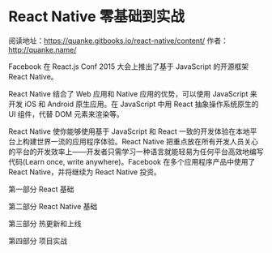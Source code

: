 # React Native 零基础到实战

阅读地址：https://quanke.gitbooks.io/react-native/content/
作者：http://quanke.name/

Facebook 在 React.js Conf 2015 大会上推出了基于 JavaScript 的开源框架 React Native。

React Native 结合了 Web 应用和 Native 应用的优势，可以使用 JavaScript 来开发 iOS 和 Android 原生应用。在 JavaScript 中用 React 抽象操作系统原生的 UI 组件，代替 DOM 元素来渲染等。

React Native 使你能够使用基于 JavaScript 和 React 一致的开发体验在本地平台上构建世界一流的应用程序体验。React Native 把重点放在所有开发人员关心的平台的开发效率上——开发者只需学习一种语言就能轻易为任何平台高效地编写代码(Learn once, write anywhere)。Facebook 在多个应用程序产品中使用了 React Native，并将继续为 React Native 投资。

第一部分 React 基础

第二部分 React Native 基础

第三部分 热更新和上线

第四部分 项目实战


